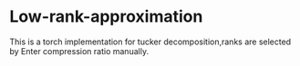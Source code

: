 # Low-rank-approximation
This is a torch implementation for tucker decomposition,ranks are selected by Enter compression ratio manually.
